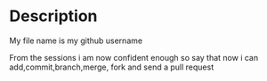 # Description

My file name is my github username

From the sessions i am now confident enough so say that now i can add,commit,branch,merge, fork and send a pull request